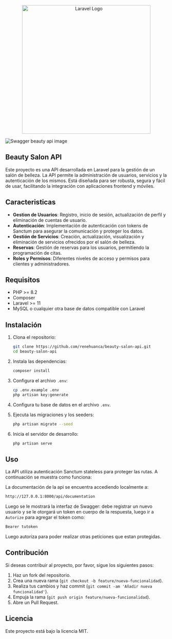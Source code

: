 <p align="center"><a href="https://laravel.com" target="_blank"><img src="https://raw.githubusercontent.com/laravel/art/master/logo-lockup/5%20SVG/2%20CMYK/1%20Full%20Color/laravel-logolockup-cmyk-red.svg" width="400" alt="Laravel Logo"></a></p>

<img src="https://res.cloudinary.com/renehuanca/image/upload/v1721863354/beauty-salon/screenshot-api.png" alt="Swagger beauty api image">

## Beauty Salon API

Este proyecto es una API desarrollada en Laravel para la gestión de un salón de belleza. La API permite la administración de usuarios, servicios y la autenticación de los mismos. Está diseñada para ser robusta, segura y fácil de usar, facilitando la integración con aplicaciones frontend y móviles.

## Caracteristicas

- **Gestion de Usuarios**: Registro, inicio de sesión, actualización de perfil y eliminación de cuentas de usuario.
- **Autenticación**: Implementación de autenticación con tokens de Sanctum para asegurar la comunicación y proteger los datos.
- **Gestión de Servicios**: Creación, actualización, visualización y eliminación de servicios ofrecidos por el salón de belleza.
- **Reservas**: Gestión de reservas para los usuarios, permitiendo la programación de citas.
- **Roles y Permisos**: Diferentes niveles de acceso y permisos para clientes y administradores.

## Requisitos

- PHP >= 8.2
- Composer
- Laravel >= 11
- MySQL o cualquier otra base de datos compatible con Laravel

## Instalación

1. Clona el repositorio:
    ```bash
    git clone https://github.com/renehuanca/beauty-salon-api.git
    cd beauty-salon-api
    ```

2. Instala las dependencias:
    ```bash
    composer install
    ```

3. Configura el archivo `.env`:
    ```bash
    cp .env.example .env
    php artisan key:generate
    ```

4. Configura tu base de datos en el archivo `.env`.

5. Ejecuta las migraciones y los seeders:
    ```bash
    php artisan migrate --seed
    ```

6. Inicia el servidor de desarrollo:
    ```bash
    php artisan serve
    ```

## Uso

La API utiliza autenticación Sanctum stateless para proteger las rutas. A continuación se muestra como funciona:

La documentación de la api se encuentra accediendo localmente a:

```bash
http://127.0.0.1:8000/api/documentation
```

Luego se le mostrará la interfaz de Swagger: debe registrar un nuevo usuario y se le otorgará un token en cuerpo de la respuesta, luego ir a ```Autorize``` para agregar el token como:

```bash
Bearer tutoken
```

Luego autoriza para poder realizar otras peticiones que estan protegidas.

## Contribución

Si deseas contribuir al proyecto, por favor, sigue los siguientes pasos:

1. Haz un fork del repositorio.
2. Crea una nueva rama (`git checkout -b feature/nueva-funcionalidad`).
3. Realiza tus cambios y haz commit (`git commit -am 'Añadir nueva funcionalidad'`).
4. Empuja la rama (`git push origin feature/nueva-funcionalidad`).
5. Abre un Pull Request.

## Licencia

Este proyecto está bajo la licencia MIT.